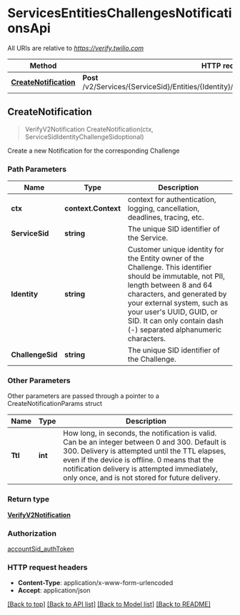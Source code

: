 # ServicesEntitiesChallengesNotificationsApi

All URIs are relative to *https://verify.twilio.com*

Method | HTTP request | Description
------------- | ------------- | -------------
[**CreateNotification**](ServicesEntitiesChallengesNotificationsApi.md#CreateNotification) | **Post** /v2/Services/{ServiceSid}/Entities/{Identity}/Challenges/{ChallengeSid}/Notifications | 



## CreateNotification

> VerifyV2Notification CreateNotification(ctx, ServiceSidIdentityChallengeSidoptional)



Create a new Notification for the corresponding Challenge

### Path Parameters


Name | Type | Description
------------- | ------------- | -------------
**ctx** | **context.Context** | context for authentication, logging, cancellation, deadlines, tracing, etc.
**ServiceSid** | **string** | The unique SID identifier of the Service.
**Identity** | **string** | Customer unique identity for the Entity owner of the Challenge. This identifier should be immutable, not PII, length between 8 and 64 characters, and generated by your external system, such as your user's UUID, GUID, or SID. It can only contain dash (-) separated alphanumeric characters.
**ChallengeSid** | **string** | The unique SID identifier of the Challenge.

### Other Parameters

Other parameters are passed through a pointer to a CreateNotificationParams struct


Name | Type | Description
------------- | ------------- | -------------
**Ttl** | **int** | How long, in seconds, the notification is valid. Can be an integer between 0 and 300. Default is 300. Delivery is attempted until the TTL elapses, even if the device is offline. 0 means that the notification delivery is attempted immediately, only once, and is not stored for future delivery.

### Return type

[**VerifyV2Notification**](VerifyV2Notification.md)

### Authorization

[accountSid_authToken](../README.md#accountSid_authToken)

### HTTP request headers

- **Content-Type**: application/x-www-form-urlencoded
- **Accept**: application/json

[[Back to top]](#) [[Back to API list]](../README.md#documentation-for-api-endpoints)
[[Back to Model list]](../README.md#documentation-for-models)
[[Back to README]](../README.md)

